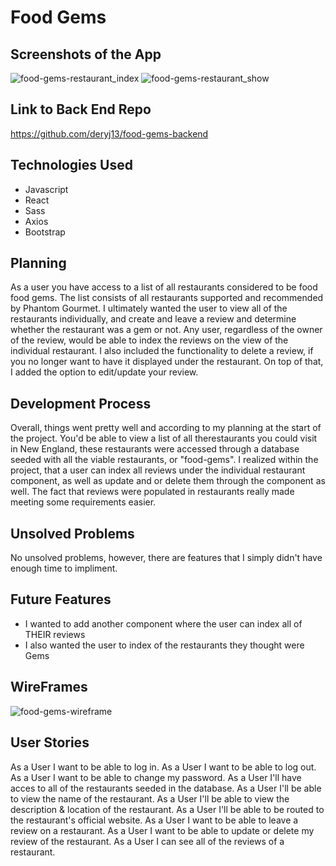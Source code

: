 # Food Gems


## Screenshots of the App
![food-gems-restaurant_index](https://i.imgur.com/ldV61Bz.png)
![food-gems-restaurant_show](https://i.imgur.com/3OMhlGJ.png)

## Link to Back End Repo
https://github.com/deryj13/food-gems-backend


## Technologies Used
- Javascript
- React
- Sass
- Axios
- Bootstrap

## Planning

As a user you have access to a list of all restaurants considered to be food
food gems.  The list consists of all restaurants supported and recommended by
Phantom Gourmet.  I ultimately wanted the user to view all of the restaurants
individually, and create and leave a review and determine whether the restaurant
was a gem or not. Any user, regardless of the owner of the review, would be able
to index the reviews on the view of the individual restaurant.  I also included
the functionality to delete a review, if you no longer want to have it displayed
under the restaurant. On top of that, I added the option to edit/update your
review.

## Development Process
Overall, things went pretty well and according to my planning at the start of
the project. You'd be able to view a list of all therestaurants you could visit
in New England, these restaurants were accessed through a database seeded with
all the viable restaurants, or "food-gems". I realized within the project, that
a user can index all reviews under the individual restaurant component, as well
as update and or delete them through the component as well.  The fact that
reviews were populated in restaurants really made meeting some requirements
easier.

## Unsolved Problems
No unsolved problems, however, there are features that I simply didn't have
enough time to impliment.


## Future Features
- I wanted to add another component where the user can index all of THEIR reviews
- I also wanted the user to index of the restaurants they thought were Gems

## WireFrames

![food-gems-wireframe](https://i.imgur.com/pzAq7bj.jpg)

## User Stories
As a User I want to be able to log in.
As a User I want to be able to log out.
As a User I want to be able to change my password.
As a User I'll have acces to all of the restaurants seeded in the database.
As a User I'll be able to view the name of the restaurant.
As a User I'll be able to view the description & location of the restaurant.
As a User I'll be able to be routed to the restaurant's official website.
As a User I want to be able to leave a review on a restaurant.
As a User I want to be able to update or delete my review of the restaurant.
As a User I can see all of the reviews of a restaurant.
